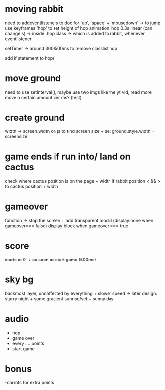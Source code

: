 # moving rabbit
need to addeventlisteners to doc for 'up', 'space' + 'mousedown' -> to jump
use keyframes 'hop' to set height of hop
animation: hop 0.3s linear (can change s) -> inside .hop class -> which is added to rabbit, whenever
eventlistener

setTimer -> around 300/500ms to remove classlist hop

add if statement to hop() 



# move ground
need to use setInterval(), maybe use two imgs like the yt vid, read more
move a certain amount per ms? (test)

# create ground
width -> screen.width on js to find screen size + set
ground.style.width = screensize  


# game ends if run into/ land on cactus
check where cactus position is on the page + width
if rabbit position <  && > to cactus position + width

# gameover 
function -> stop the screen + add transparent modal (display:none when gameover=== false)
display:block when gameover === true

# score
starts at 0 -> as soon as start game (500ms)


# sky bg
backmost layer, unnaffected by everything + slower speed 
-> later design: starry night + some gradient sunrise/set + sunny day

# audio
- hop
- game over
- every .... points 
- start game


# bonus
-carrots for extra points